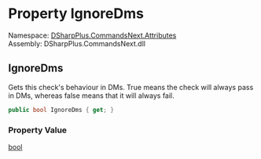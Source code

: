 # Property IgnoreDms

Namespace: [DSharpPlus.CommandsNext.Attributes](DSharpPlus.CommandsNext.Attributes.md)  
Assembly: DSharpPlus.CommandsNext.dll

## <a id="DSharpPlus_CommandsNext_Attributes_RequireBotPermissionsAttribute_IgnoreDms"></a>IgnoreDms

Gets this check's behaviour in DMs. True means the check will always pass in DMs, whereas false means that it will always fail.

```csharp
public bool IgnoreDms { get; }
```

### Property Value

[bool](https://learn.microsoft.com/dotnet/api/system.boolean)

